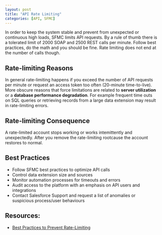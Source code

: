 ```yaml
---
layout: post
title: "API Rate Limiting"
categories: [API, SFMC]
---
```


In order to keep the system stable and prevent from unexpected or continuous high loads, SFMC limits API requests. By a rule of thumb there is a tolerated limit of 2000 SOAP and 2500 REST calls per minute. Follow best practices, do the math and you should be fine. Rate limiting does not end at the number of calls though.

## Rate-limiting Reasons
In general rate-limiting happens if you exceed the number of API requests per minute or request an access token too often (20-minute time-to-live). More obscure reasons that force limitations are related to **server utilization** or a **database performance degradation**. For example frequent time outs on SQL queries or retrieving records from a large data extension may result in rate-limiting errors.

## Rate-limiting Consequence
A rate-limited account stops working or works intemittently and unexpectedly. After you remove the rate-limiting rootcause the account restores to normal.

## Best Practices
*   Follow SFMC best practices to optimize API calls
*   Control data extension size and sources
*   Monitor automation processes for timeouts and errors
*   Audit access to the platform with an emphasis on API users and integrations
*   Contact Salesforce Support and request a list of anomalies or suspicious process/user behaviours

## Resources:

*   [Best Practices to Prevent Rate-Limiting](https://developer.salesforce.com/docs/marketing/marketing-cloud/guide/rate-limiting-best-practices.html)